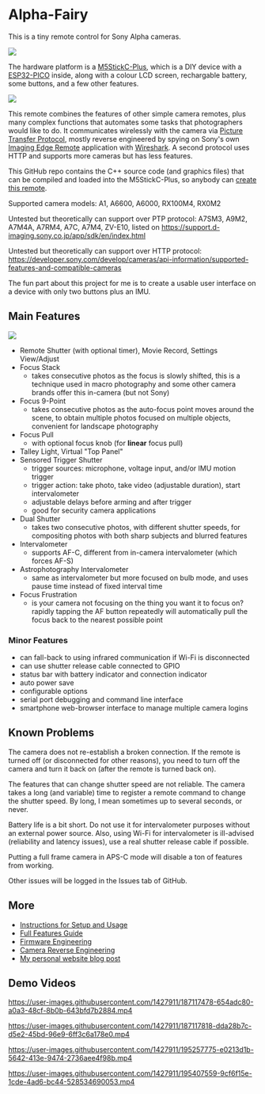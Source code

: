 # Alpha-Fairy

This is a tiny remote control for Sony Alpha cameras.

![](doc/img/main_menu_options.webp)

The hardware platform is a [M5StickC-Plus](https://shop.m5stack.com/products/m5stickc-plus-esp32-pico-mini-iot-development-kit), which is a DIY device with a [ESP32-PICO](https://www.espressif.com/en/products/socs/esp32) inside, along with a colour LCD screen, rechargable battery, some buttons, and a few other features.

![](doc/img/size_comparison.jpg)

This remote combines the features of other simple camera remotes, plus many complex functions that automates some tasks that photographers would like to do. It communicates wirelessly with the camera via [Picture Transfer Protocol](https://en.wikipedia.org/wiki/Picture_Transfer_Protocol), mostly reverse engineered by spying on Sony's own [Imaging Edge Remote](https://imagingedge.sony.net/l/ie-desktop.html#remote) application with [Wireshark](https://www.wireshark.org/). A second protocol uses HTTP and supports more cameras but has less features.

This GitHub repo contains the C++ source code (and graphics files) that can be compiled and loaded into the M5StickC-Plus, so anybody can [create this remote](INSTRUCTIONS.md).

Supported camera models: A1, A6600, A6000, RX100M4, RX0M2

Untested but theoretically can support over PTP protocol: A7SM3, A9M2, A7M4A, A7RM4, A7C, A7M4, ZV-E10, listed on https://support.d-imaging.sony.co.jp/app/sdk/en/index.html

Untested but theoretically can support over HTTP protocol: https://developer.sony.com/develop/cameras/api-information/supported-features-and-compatible-cameras

The fun part about this project for me is to create a usable user interface on a device with only two buttons plus an IMU.

## Main Features

![](doc/img/features_family_photo.png)

 * Remote Shutter (with optional timer), Movie Record, Settings View/Adjust
 * Focus Stack
   * takes consecutive photos as the focus is slowly shifted, this is a technique used in macro photography and some other camera brands offer this in-camera (but not Sony)
 * Focus 9-Point
   * takes consecutive photos as the auto-focus point moves around the scene, to obtain multiple photos focused on multiple objects, convenient for landscape photography
 * Focus Pull
   * with optional focus knob (for **linear** focus pull)
 * Talley Light, Virtual "Top Panel"
 * Sensored Trigger Shutter
   * trigger sources: microphone, voltage input, and/or IMU motion trigger
   * trigger action: take photo, take video (adjustable duration), start intervalometer
   * adjustable delays before arming and after trigger
   * good for security camera applications
 * Dual Shutter
   * takes two consecutive photos, with different shutter speeds, for compositing photos with both sharp subjects and blurred features
 * Intervalometer
   * supports AF-C, different from in-camera intervalometer (which forces AF-S)
 * Astrophotography Intervalometer
   * same as intervalometer but more focused on bulb mode, and uses pause time instead of fixed interval time
 * Focus Frustration
   * is your camera not focusing on the thing you want it to focus on? rapidly tapping the AF button repeatedly will automatically pull the focus back to the nearest possible point

### Minor Features

 * can fall-back to using infrared communication if Wi-Fi is disconnected
 * can use shutter release cable connected to GPIO
 * status bar with battery indicator and connection indicator
 * auto power save
 * configurable options
 * serial port debugging and command line interface
 * smartphone web-browser interface to manage multiple camera logins

## Known Problems

The camera does not re-establish a broken connection. If the remote is turned off (or disconnected for other reasons), you need to turn off the camera and turn it back on (after the remote is turned back on).

The features that can change shutter speed are not reliable. The camera takes a long (and variable) time to register a remote command to change the shutter speed. By long, I mean sometimes up to several seconds, or never.

Battery life is a bit short. Do not use it for intervalometer purposes without an external power source. Also, using Wi-Fi for intervalometer is ill-advised (reliability and latency issues), use a real shutter release cable if possible.

Putting a full frame camera in APS-C mode will disable a ton of features from working.

Other issues will be logged in the Issues tab of GitHub.

## More

 * [Instructions for Setup and Usage](INSTRUCTIONS.md)
 * [Full Features Guide](Full-Features-Guide.md)
 * [Firmware Engineering](doc/Firmware-Engineering.md)
 * [Camera Reverse Engineering](doc/Camera-Reverse-Engineering.md)
 * [My personal website blog post](https://eleccelerator.com/alpha-fairy-wireless-camera-remote/)

## Demo Videos

https://user-images.githubusercontent.com/1427911/187117478-654adc80-a0a3-48cf-8b0b-643bfd7b2884.mp4

https://user-images.githubusercontent.com/1427911/187117818-dda28b7c-d5e2-45bd-96e9-6ff3c6a178e0.mp4

https://user-images.githubusercontent.com/1427911/195257775-e0213d1b-5642-413e-9474-2736aee4f98b.mp4

https://user-images.githubusercontent.com/1427911/195407559-9cf6f15e-1cde-4ad6-bc44-528534690053.mp4
